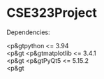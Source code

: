 # CSE323Project

Dependencies:

  &lt;p&gtpython <= 3.94 <br />&lt;p&gt
  &lt;p&gtmatplotlib <= 3.4.1 <br />&lt;p&gt
  &lt;p&gtPyQt5 <= 5.15.2 <br />&lt;p&gt
